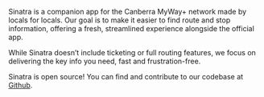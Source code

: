 Sinatra is a companion app for the Canberra MyWay+ network made by locals for locals. Our goal is to make it easier to find route and stop information, offering a fresh, streamlined experience alongside the official app.

While Sinatra doesn’t include ticketing or full routing features, we focus on delivering the key info you need, fast and frustration-free.

Sinatra is open source! You can find and contribute to our codebase at [Github](https://github.com/emilymclean/sinatra).